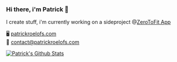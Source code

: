 ### Hi there, i'm Patrick 👋
I create stuff, i'm currently working on a sideproject @[ZeroToFit App](https://github.com/orgs/ZeroToFit/)

🖥️ [patrickroelofs.com](https://patrickroelofs.com) <br>
📧 [contact@patrickroelofs.com](mailto:contact@patrickroelofs.com)

[![Patrick's Github Stats](https://github-readme-stats.vercel.app/api?username=Patrickroelofs&count_private=true&show_icons=true)](https://github.com/Patrickroelofs)
